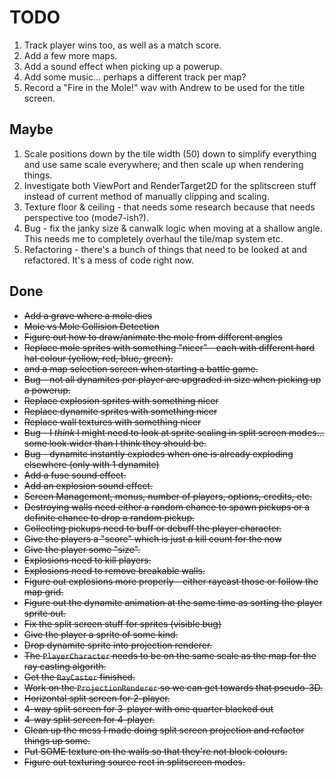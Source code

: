 # TODO
1. Track player wins too, as well as a match score.
2. Add a few more maps.
3. Add a sound effect when picking up a powerup.
4. Add some music... perhaps a different track per map?
5. Record a "Fire in the Mole!" wav with Andrew to be used for the title screen.

## Maybe
1. Scale positions down by the tile width (50) down to simplify everything and use same scale everywhere; and then scale up when rendering things.
2. Investigate both ViewPort and RenderTarget2D for the splitscreen stuff instead of current method of manually clipping and scaling.
3. Texture floor & ceiling - that needs some research because that needs perspective too (mode7-ish?).
4. Bug - fix the janky size & canwalk logic when moving at a shallow angle. This needs me to completely overhaul the tile/map system etc.
5. Refactoring - there's a bunch of things that need to be looked at and refactored. It's a mess of code right now.

## Done
- ~~Add a grave where a mole dies~~
- ~~Mole vs Mole Collision Detection~~
- ~~Figure out how to draw/animate the mole from different angles~~
- ~~Replace mole sprites with something "nicer" - each with different hard hat colour (yellow, red, blue, green).~~
- ~~and a map selection screen when starting a battle game.~~
- ~~Bug - not all dynamites per player are upgraded in size when picking up a powerup.~~
- ~~Replace explosion sprites with something nicer~~
- ~~Replace dynamite sprites with something nicer~~
- ~~Replace wall textures with something nicer~~
- ~~Bug - I *think* I might need to look at sprite scaling in split screen modes... some look wider than I think they should be.~~
- ~~Bug - dynamite instantly explodes when one is already exploding elsewhere (only with 1 dynamite)~~
- ~~Add a fuse sound effect.~~
- ~~Add an explosion sound effect.~~
- ~~Screen Management, menus, number of players, options, credits, etc.~~
- ~~Destroying walls need either a random chance to spawn pickups or a definite chance to drop a random pickup.~~
- ~~Collecting pickups need to buff or debuff the player character.~~
- ~~Give the players a "score" which is just a kill count for the now~~
- ~~Give the player some "size".~~
- ~~Explosions need to kill players.~~
- ~~Explosions need to remove breakable walls.~~
- ~~Figure out explosions more properly - either raycast those or follow the map grid.~~
- ~~Figure out the dynamite animation at the same time as sorting the player sprite out.~~
- ~~Fix the split screen stuff for sprites (visible bug)~~
- ~~Give the player a sprite of some kind.~~
- ~~Drop dynamite sprite into projection renderer.~~
- ~~The `PlayerCharacter` needs to be on the same scale as the map for the ray casting algorith.~~
- ~~Get the `RayCaster` finished.~~
- ~~Work on the `ProjectionRenderer` so we can get towards that pseudo-3D.~~
- ~~Horizontal split screen for 2-player.~~
- ~~4-way split screen for 3-player with one quarter blacked out~~
- ~~4-way split screen for 4-player.~~
- ~~Clean up the mess I made doing split screen projection and refactor things up some.~~
- ~~Put SOME texture on the walls so that they're not block colours.~~
- ~~Figure out texturing source rect in splitscreen modes.~~
